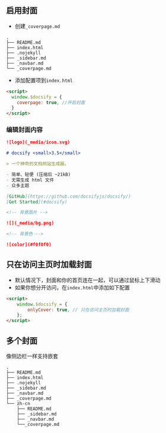 ## 启用封面
- 创建`_coverpage.md`

```text
.
├── README.md
├── index.html
├── .nojekyll
├── _sidebar.md
├── _navbar.md
└── _coverpage.md
```

- 添加配置项到`index.html`

```html
<script>
  window.$docsify = {
    coverpage: true, //开启封面
  }
</script>
```

### 编辑封面内容

```markdown
![logo](_media/icon.svg)

# docsify <small>3.5</small>

> 一个神奇的文档网站生成器。

- 简单、轻便 (压缩后 ~21kB)
- 无需生成 html 文件
- 众多主题

[GitHub](https://github.com/docsifyjs/docsify/)
[Get Started](#docsify)

<!-- 背景图片 -->

![](_media/bg.png)

<!-- 背景色 -->

![color](#f0f0f0)
```

## 只在访问主页时加载封面

- 默认情况下，封面和你的首页连在一起，可以通过鼠标上下滑动
- 如果你想分开访问，在`index.html`中添加如下配置

```html
<script>
	window.$docsify = {
        onlyCover: true, // 只在访问主页时加载封面
	};
</script>
```

## 多个封面

像侧边栏一样支持嵌套

```text
.
├── README.md
├── index.html
├── .nojekyll
├── _sidebar.md
├── _navbar.md
├── _coverpage.md
└── zh-cn
    ├── README.md
    ├── _sidebar.md
    ├── _navbar.md
    └──_coverpage.md
```